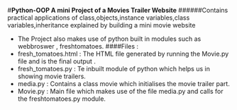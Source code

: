 #**Python-OOP A mini Project of a Movies Trailer Website** 
######Contains practical applications of class,objects,instance variables,class variables,inheritance explained by building a mini movie website
-  The Project also makes use of python built in modules such as webbroswer , freshtomatoes.
####Files : 
 -  fresh_tomatoes.html : The HTML file generated by running the Movie.py file and is the final output .
 -  fresh_tomatoes.py : Te inbuilt module of python which helps us in showing movie trailers.
 -  media.py : Contains a class movie which initialises the movie trailer part.
 -  Movie.py :  Main file which makes use of the file media.py and calls for the freshtomatoes.py module.


